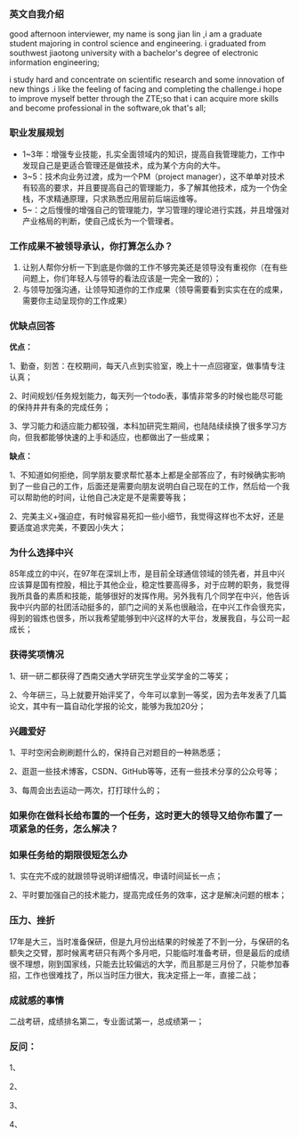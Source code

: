 ### 英文自我介绍

good afternoon interviewer, my name is song jian lin ,i am a graduate student majoring in control science and engineering. i graduated from southwest jiaotong university with a bachelor's degree of electronic information engineering;

i study hard and concentrate on scientific research and some innovation of new things .i like the feeling of facing and completing the challenge.i hope to improve myself better through the ZTE;so that i can acquire more skills and become professional in the software,ok that's all;

### 职业发展规划

- 1~3年：增强专业技能，扎实全面领域内的知识，提高自我管理能力，工作中发现自己是更适合管理还是做技术，成为某个方向的大牛。
- 3~5：技术向业务过渡，成为一个PM（project manager），这不单单对技术有较高的要求，并且要提高自己的管理能力，多了解其他技术，成为一个伪全栈，不求精通原理，只求熟悉应用层前后端运维等。
- 5~：之后慢慢的增强自己的管理能力，学习管理的理论进行实践，并且增强对产业格局的判断，使自己成长为一个管理者。

### 工作成果不被领导承认，你打算怎么办？

1. 让别人帮你分析一下到底是你做的工作不够完美还是领导没有重视你（在有些问题上，你们年轻人与领导的看法应该是一完全一致的）；
2. 与领导加强沟通，让领导知道你的工作成果（领导需要看到实实在在的成果，需要你主动呈现你的工作成果）

### 优缺点回答

**优点：**

1、勤奋，刻苦：在校期间，每天八点到实验室，晚上十一点回寝室，做事情专注认真；

2、时间规划/任务规划能力，每天列一个todo表，事情非常多的时候也能尽可能的保持井井有条的完成任务；

3、学习能力和适应能力都较强，本科加研究生期间，也陆陆续续换了很多学习方向，但我都能够快速的上手和适应，也都做出了一些成果；

**缺点：**

1、不知道如何拒绝，同学朋友要求帮忙基本上都是全部答应了，有时候确实影响到了一些自己的工作，后面还是需要向朋友说明白自己现在的工作，然后给一个我可以帮助他的时间，让他自己决定是不是需要等我；

2、完美主义+强迫症，有时候容易死扣一些小细节，我觉得这样也不太好，还是要适度追求完美，不要因小失大；

### 为什么选择中兴

85年成立的中兴，在97年在深圳上市，是目前全球通信领域的领先者，并且中兴应该算是国有控股，相比于其他企业，稳定性要高得多，对于应聘的职务，我觉得我所具备的素质和技能，能够很好的发挥作用。另外我有几个同学在中兴，他告诉我中兴内部的社团活动挺多的，部门之间的关系也很融洽，在中兴工作会很充实，得到的锻炼也很多，所以我希望能够到中兴这样的大平台，发展我自，与公司一起成长；

### 获得奖项情况

1、研一研二都获得了西南交通大学研究生学业奖学金的二等奖；

2、今年研三，马上就要开始评奖了，今年可以拿到一等奖，因为去年发表了几篇论文，其中有一篇自动化学报的论文，能够为我加20分；

### 兴趣爱好

1、平时空闲会刷刷题什么的，保持自己对题目的一种熟悉感；

2、逛逛一些技术博客，CSDN、GitHub等等，还有一些技术分享的公众号等；

3、每周会出去运动一两次，打打球什么的；

### 如果你在做科长给布置的一个任务，这时更大的领导又给你布置了一项紧急的任务，怎么解决？



### 如果任务给的期限很短怎么办

1、实在完不成的就跟领导说明详细情况，申请时间延长一点；

2、平时要加强自己的技术能力，提高完成任务的效率，这才是解决问题的根本；

### 压力、挫折

17年是大三，当时准备保研，但是九月份出结果的时候差了不到一分，与保研的名额失之交臂，那时候离考研只有两个多月吧，只能临时准备考研，但是最后的成绩很不理想，刚到国家线，只能去比较偏远的大学，而且那是三月份了，只能参加春招，工作也很难找了，所以当时压力很大，我决定搭上一年，直接二战；

### 成就感的事情

二战考研，成绩排名第二，专业面试第一，总成绩第一；



### 反问：

1、

2、

3、

4、